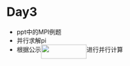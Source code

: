 # Day3

* ppt中的MPI例题
* 并行求解pi
* 根据公示<img src="https://rawgit.com/jiahao-shen/SummerProject/master/svgs/9977f1d43c34905c5c5e679bc5b1dbf8.svg?invert_in_darkmode" align=middle width=105.360915pt height=33.18744pt/>进行并行计算